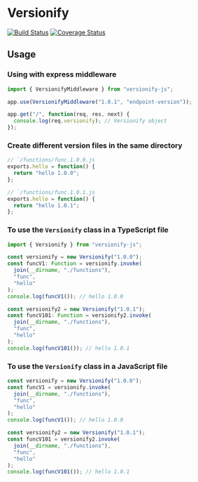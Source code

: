 # Versionify

[![Build Status](https://travis-ci.org/darkcl/versionify.svg?branch=master)](https://travis-ci.org/darkcl/versionify) [![Coverage Status](https://coveralls.io/repos/github/darkcl/versionify/badge.svg?branch=master)](https://coveralls.io/github/darkcl/versionify?branch=master)

## Usage

### Using with express middleware

```js
import { VersionifyMiddleware } from "versionify-js";

app.use(VersionifyMiddleware("1.0.1", "endpoint-version"));

app.get("/", function(req, res, next) {
  console.log(req.versionify); // Versionify object
});
```

### Create different version files in the same directory

```js
// `/functions/func.1.0.0.js
exports.hello = function() {
  return "hello 1.0.0";
};

// `/functions/func.1.0.1.js
exports.hello = function() {
  return "hello 1.0.1";
};
```

### To use the `Versionify` class in a TypeScript file

```ts
import { Versionify } from "versionify-js";

const versionify = new Versionify("1.0.0");
const funcV1: Function = versionify.invoke(
  join(__dirname, "./functions"),
  "func",
  "hello"
);
console.log(funcV1()); // hello 1.0.0

const versionify2 = new Versionify("1.0.1");
const funcV101: Function = versionify2.invoke(
  join(__dirname, "./functions"),
  "func",
  "hello"
);
console.log(funcV101()); // hello 1.0.1
```

### To use the `Versionify` class in a JavaScript file

```js
const versionify = new Versionify("1.0.0");
const funcV1 = versionify.invoke(
  join(__dirname, "./functions"),
  "func",
  "hello"
);
console.log(funcV1()); // hello 1.0.0

const versionify2 = new Versionify("1.0.1");
const funcV101 = versionify2.invoke(
  join(__dirname, "./functions"),
  "func",
  "hello"
);
console.log(funcV101()); // hello 1.0.1
```
